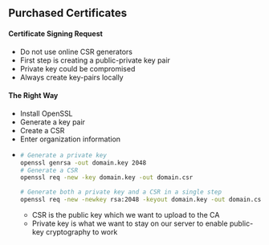 ## Purchased Certificates

#### Certificate Signing Request
- Do not use online CSR generators
- First step is creating a public-private key pair
- Private key could be compromised
- Always create key-pairs locally

#### The Right Way
- Install OpenSSL
- Generate a key pair
- Create a CSR
- Enter organization information
- ```bash
  # Generate a private key
  openssl genrsa -out domain.key 2048
  # Generate a CSR
  openssl req -new -key domain.key -out domain.csr

  # Generate both a private key and a CSR in a single step
  openssl req -new -newkey rsa:2048 -keyout domain.key -out domain.csr
  ```
  - CSR is the public key which we want to upload to the CA
  - Private key is what we want to stay on our server to enable public-key cryptography to work
